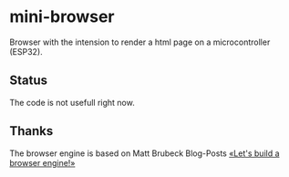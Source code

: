 # mini-browser
Browser with the intension to render a html page on a microcontroller (ESP32).  

## Status
The code is not usefull right now.

## Thanks
The browser engine is based on Matt Brubeck Blog-Posts [«Let's build a browser engine!»](https://limpet.net/mbrubeck/2014/08/08/toy-layout-engine-1.html)
